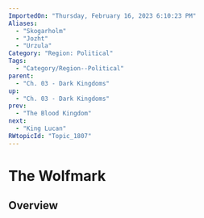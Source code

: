 ```yaml
---
ImportedOn: "Thursday, February 16, 2023 6:10:23 PM"
Aliases:
  - "Skogarholm"
  - "Jozht"
  - "Urzula"
Category: "Region: Political"
Tags:
  - "Category/Region--Political"
parent:
  - "Ch. 03 - Dark Kingdoms"
up:
  - "Ch. 03 - Dark Kingdoms"
prev:
  - "The Blood Kingdom"
next:
  - "King Lucan"
RWtopicId: "Topic_1807"
---
```

# The Wolfmark
## Overview

